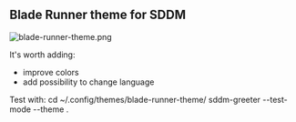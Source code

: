 ## Blade Runner theme for SDDM

![blade-runner-theme.png](./blade-runner-theme.png)

It's worth adding:
* improve colors
* add possibility to change language

Test with: 
cd ~/.config/themes/blade-runner-theme/
sddm-greeter --test-mode --theme .
